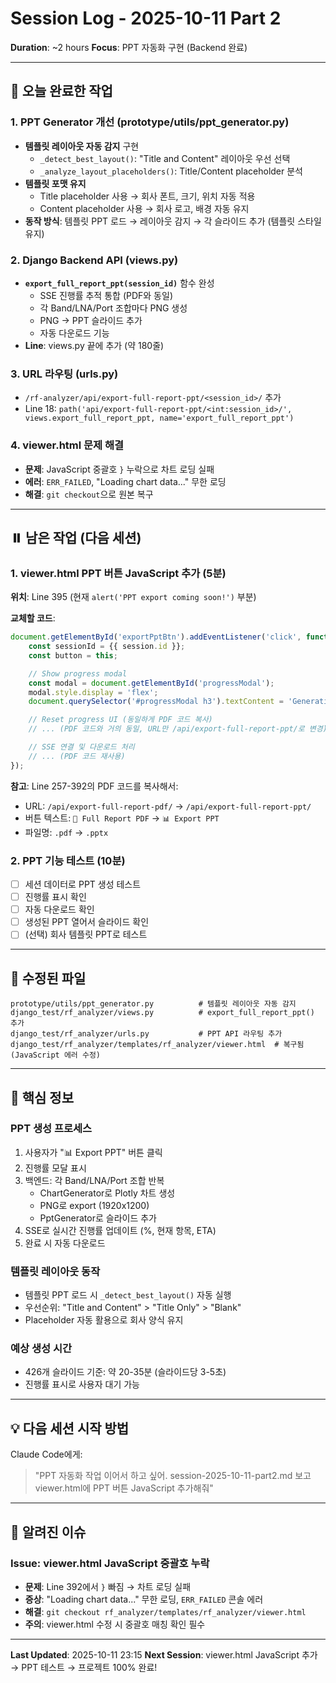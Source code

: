 # Session Log - 2025-10-11 Part 2

**Duration**: ~2 hours
**Focus**: PPT 자동화 구현 (Backend 완료)

---

## 🎯 오늘 완료한 작업

### 1. PPT Generator 개선 (prototype/utils/ppt_generator.py)
- **템플릿 레이아웃 자동 감지** 구현
  - `_detect_best_layout()`: "Title and Content" 레이아웃 우선 선택
  - `_analyze_layout_placeholders()`: Title/Content placeholder 분석
- **템플릿 포맷 유지**
  - Title placeholder 사용 → 회사 폰트, 크기, 위치 자동 적용
  - Content placeholder 사용 → 회사 로고, 배경 자동 유지
- **동작 방식**: 템플릿 PPT 로드 → 레이아웃 감지 → 각 슬라이드 추가 (템플릿 스타일 유지)

### 2. Django Backend API (views.py)
- **`export_full_report_ppt(session_id)`** 함수 완성
  - SSE 진행률 추적 통합 (PDF와 동일)
  - 각 Band/LNA/Port 조합마다 PNG 생성
  - PNG → PPT 슬라이드 추가
  - 자동 다운로드 기능
- **Line**: views.py 끝에 추가 (약 180줄)

### 3. URL 라우팅 (urls.py)
- `/rf-analyzer/api/export-full-report-ppt/<session_id>/` 추가
- Line 18: `path('api/export-full-report-ppt/<int:session_id>/', views.export_full_report_ppt, name='export_full_report_ppt')`

### 4. viewer.html 문제 해결
- **문제**: JavaScript 중괄호 `}` 누락으로 차트 로딩 실패
- **에러**: `ERR_FAILED`, "Loading chart data..." 무한 로딩
- **해결**: `git checkout`으로 원본 복구

---

## ⏸️ 남은 작업 (다음 세션)

### 1. viewer.html PPT 버튼 JavaScript 추가 (5분)
**위치**: Line 395 (현재 `alert('PPT export coming soon!')` 부분)

**교체할 코드**:
```javascript
document.getElementById('exportPptBtn').addEventListener('click', function() {
    const sessionId = {{ session.id }};
    const button = this;

    // Show progress modal
    const modal = document.getElementById('progressModal');
    modal.style.display = 'flex';
    document.querySelector('#progressModal h3').textContent = 'Generating Full Report PPT';

    // Reset progress UI (동일하게 PDF 코드 복사)
    // ... (PDF 코드와 거의 동일, URL만 /api/export-full-report-ppt/로 변경)

    // SSE 연결 및 다운로드 처리
    // ... (PDF 코드 재사용)
});
```

**참고**: Line 257-392의 PDF 코드를 복사해서:
- URL: `/api/export-full-report-pdf/` → `/api/export-full-report-ppt/`
- 버튼 텍스트: `📑 Full Report PDF` → `📊 Export PPT`
- 파일명: `.pdf` → `.pptx`

### 2. PPT 기능 테스트 (10분)
- [ ] 세션 데이터로 PPT 생성 테스트
- [ ] 진행률 표시 확인
- [ ] 자동 다운로드 확인
- [ ] 생성된 PPT 열어서 슬라이드 확인
- [ ] (선택) 회사 템플릿 PPT로 테스트

---

## 📁 수정된 파일

```
prototype/utils/ppt_generator.py          # 템플릿 레이아웃 자동 감지
django_test/rf_analyzer/views.py          # export_full_report_ppt() 추가
django_test/rf_analyzer/urls.py           # PPT API 라우팅 추가
django_test/rf_analyzer/templates/rf_analyzer/viewer.html  # 복구됨 (JavaScript 에러 수정)
```

---

## 🔑 핵심 정보

### PPT 생성 프로세스
1. 사용자가 "📊 Export PPT" 버튼 클릭
2. 진행률 모달 표시
3. 백엔드: 각 Band/LNA/Port 조합 반복
   - ChartGenerator로 Plotly 차트 생성
   - PNG로 export (1920x1200)
   - PptGenerator로 슬라이드 추가
4. SSE로 실시간 진행률 업데이트 (%, 현재 항목, ETA)
5. 완료 시 자동 다운로드

### 템플릿 레이아웃 동작
- 템플릿 PPT 로드 시 `_detect_best_layout()` 자동 실행
- 우선순위: "Title and Content" > "Title Only" > "Blank"
- Placeholder 자동 활용으로 회사 양식 유지

### 예상 생성 시간
- 426개 슬라이드 기준: 약 20-35분 (슬라이드당 3-5초)
- 진행률 표시로 사용자 대기 가능

---

## 💡 다음 세션 시작 방법

Claude Code에게:
> "PPT 자동화 작업 이어서 하고 싶어. session-2025-10-11-part2.md 보고 viewer.html에 PPT 버튼 JavaScript 추가해줘"

---

## 🐛 알려진 이슈

### Issue: viewer.html JavaScript 중괄호 누락
- **문제**: Line 392에서 `}` 빠짐 → 차트 로딩 실패
- **증상**: "Loading chart data..." 무한 로딩, `ERR_FAILED` 콘솔 에러
- **해결**: `git checkout rf_analyzer/templates/rf_analyzer/viewer.html`
- **주의**: viewer.html 수정 시 중괄호 매칭 확인 필수

---

**Last Updated**: 2025-10-11 23:15
**Next Session**: viewer.html JavaScript 추가 → PPT 테스트 → 프로젝트 100% 완료!
